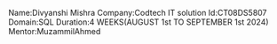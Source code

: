 
Name:Divyanshi Mishra 
Company:Codtech IT solution
Id:CT08DS5807
Domain:SQL
Duration:4 WEEKS(AUGUST 1st TO SEPTEMBER 1st 2024)
Mentor:MuzammilAhmed
